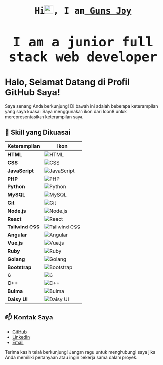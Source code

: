 

<h1 align="center">
<samp>Hi<img src="https://media.giphy.com/media/hvRJCLFzcasrR4ia7z/giphy.gif" width="28"/>, I am<a target="_blank" href=""> Guns Joy</a>

  <h2>I am a junior full stack web developer</h2>
</samp>
</h1>

# Halo, Selamat Datang di Profil GitHub Saya!

Saya senang Anda berkunjung! Di bawah ini adalah beberapa keterampilan yang saya kuasai. Saya menggunakan ikon dari Icon8 untuk merepresentasikan keterampilan saya.

## 🚀 Skill yang Dikuasai

| Keterampilan        | Ikon                                                                                   |
|---------------------|-----------------------------------------------------------------------------------------|
| **HTML**            | ![HTML](https://img.icons8.com/color/48/000000/html-5.png)                              |
| **CSS**             | ![CSS](https://img.icons8.com/color/48/000000/css3.png)                                 |
| **JavaScript**      | ![JavaScript](https://img.icons8.com/color/48/000000/javascript.png)                    |
| **PHP**             | ![PHP](https://img.icons8.com/color/48/000000/php.png)                                  |
| **Python**          | ![Python](https://img.icons8.com/color/48/000000/python.png)                            |
| **MySQL**           | ![MySQL](https://img.icons8.com/fluency/48/000000/mysql-logo.png)                       |
| **Git**             | ![Git](https://img.icons8.com/color/48/000000/git.png)                                  |
| **Node.js**         | ![Node.js](https://img.icons8.com/color/48/000000/nodejs.png)                           |
| **React**           | ![React](https://img.icons8.com/color/48/000000/react-native.png)                       |
| **Tailwind CSS**    | ![Tailwind CSS](https://img.icons8.com/color/48/000000/tailwindcss.png)                 |
| **Angular**         | ![Angular](https://img.icons8.com/color/48/000000/angularjs.png)                        |
| **Vue.js**          | ![Vue.js](https://img.icons8.com/color/48/000000/vue-js.png)                            |
| **Ruby**            | ![Ruby](https://img.icons8.com/color/48/000000/ruby-programming-language.png)           |
| **Golang**          | ![Golang](https://img.icons8.com/color/48/000000/golang.png)                            |
| **Bootstrap**       | ![Bootstrap](https://img.icons8.com/color/48/000000/bootstrap.png)                      |
| **C**               | ![C](https://img.icons8.com/color/48/000000/c-programming.png)                          |
| **C++**             | ![C++](https://img.icons8.com/color/48/000000/c-plus-plus-logo.png)                     |
| **Bulma**           | ![Bulma](https://img.icons8.com/color/48/000000/bulma.png)                              |
| **Daisy UI**        | ![Daisy UI](https://img.icons8.com/color/48/000000/daisyui.png)                         |

## 📫 Kontak Saya

- [GitHub](https://github.com/username)
- [LinkedIn](https://linkedin.com/in/username)
- [Email](mailto:username@example.com)

Terima kasih telah berkunjung! Jangan ragu untuk menghubungi saya jika Anda memiliki pertanyaan atau ingin bekerja sama dalam proyek.
